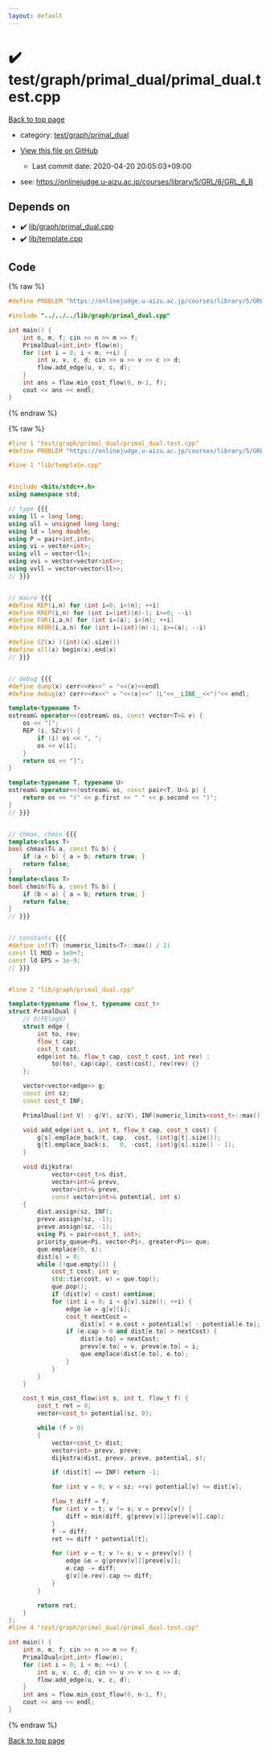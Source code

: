 ```yaml
---
layout: default
---
```


<!-- mathjax config similar to math.stackexchange -->
<script type="text/javascript" async
  src="https://cdnjs.cloudflare.com/ajax/libs/mathjax/2.7.5/MathJax.js?config=TeX-MML-AM_CHTML">
</script>
<script type="text/x-mathjax-config">
  MathJax.Hub.Config({
    TeX: { equationNumbers: { autoNumber: "AMS" }},
    tex2jax: {
      inlineMath: [ ['$','$'] ],
      processEscapes: true
    },
    "HTML-CSS": { matchFontHeight: false },
    displayAlign: "left",
    displayIndent: "2em"
  });
</script>

<script type="text/javascript" src="https://cdnjs.cloudflare.com/ajax/libs/jquery/3.4.1/jquery.min.js"></script>
<script src="https://cdn.jsdelivr.net/npm/jquery-balloon-js@1.1.2/jquery.balloon.min.js" integrity="sha256-ZEYs9VrgAeNuPvs15E39OsyOJaIkXEEt10fzxJ20+2I=" crossorigin="anonymous"></script>
<script type="text/javascript" src="../../../../assets/js/copy-button.js"></script>
<link rel="stylesheet" href="../../../../assets/css/copy-button.css" />


# :heavy_check_mark: test/graph/primal_dual/primal_dual.test.cpp

<a href="../../../../index.html">Back to top page</a>

* category: <a href="../../../../index.html#cbce7cddb224a7f20c1a5382c41bc938">test/graph/primal_dual</a>
* <a href="{{ site.github.repository_url }}/blob/master/test/graph/primal_dual/primal_dual.test.cpp">View this file on GitHub</a>
    - Last commit date: 2020-04-20 20:05:03+09:00


* see: <a href="https://onlinejudge.u-aizu.ac.jp/courses/library/5/GRL/6/GRL_6_B">https://onlinejudge.u-aizu.ac.jp/courses/library/5/GRL/6/GRL_6_B</a>


## Depends on

* :heavy_check_mark: <a href="../../../../library/lib/graph/primal_dual.cpp.html">lib/graph/primal_dual.cpp</a>
* :heavy_check_mark: <a href="../../../../library/lib/template.cpp.html">lib/template.cpp</a>


## Code

<a id="unbundled"></a>
{% raw %}
```cpp
#define PROBLEM "https://onlinejudge.u-aizu.ac.jp/courses/library/5/GRL/6/GRL_6_B"

#include "../../../lib/graph/primal_dual.cpp"

int main() {
    int n, m, f; cin >> n >> m >> f;
    PrimalDual<int,int> flow(n);
    for (int i = 0; i < m; ++i) {
        int u, v, c, d; cin >> u >> v >> c >> d;
        flow.add_edge(u, v, c, d);
    }
    int ans = flow.min_cost_flow(0, n-1, f);
    cout << ans << endl;
}

```
{% endraw %}

<a id="bundled"></a>
{% raw %}
```cpp
#line 1 "test/graph/primal_dual/primal_dual.test.cpp"
#define PROBLEM "https://onlinejudge.u-aizu.ac.jp/courses/library/5/GRL/6/GRL_6_B"

#line 1 "lib/template.cpp"


#include <bits/stdc++.h>
using namespace std;

// type {{{
using ll = long long;
using ull = unsigned long long;
using ld = long double;
using P = pair<int,int>;
using vi = vector<int>;
using vll = vector<ll>;
using vvi = vector<vector<int>>;
using vvll = vector<vector<ll>>;
// }}}


// macro {{{
#define REP(i,n) for (int i=0; i<(n); ++i)
#define RREP(i,n) for (int i=(int)(n)-1; i>=0; --i)
#define FOR(i,a,n) for (int i=(a); i<(n); ++i)
#define RFOR(i,a,n) for (int i=(int)(n)-1; i>=(a); --i)

#define SZ(x) ((int)(x).size())
#define all(x) begin(x),end(x)
// }}}


// debug {{{
#define dump(x) cerr<<#x<<" = "<<(x)<<endl
#define debug(x) cerr<<#x<<" = "<<(x)<<" (L"<<__LINE__<<")"<< endl;

template<typename T>
ostream& operator<<(ostream& os, const vector<T>& v) {
    os << "[";
    REP (i, SZ(v)) {
        if (i) os << ", ";
        os << v[i];
    }
    return os << "]";
}

template<typename T, typename U>
ostream& operator<<(ostream& os, const pair<T, U>& p) {
    return os << "(" << p.first << " " << p.second << ")";
}
// }}}


// chmax, chmin {{{
template<class T>
bool chmax(T& a, const T& b) {
    if (a < b) { a = b; return true; }
    return false;
}
template<class T>
bool chmin(T& a, const T& b) {
    if (b < a) { a = b; return true; }
    return false;
}
// }}}


// constants {{{
#define inf(T) (numeric_limits<T>::max() / 2)
const ll MOD = 1e9+7;
const ld EPS = 1e-9;
// }}}


#line 2 "lib/graph/primal_dual.cpp"

template<typename flow_t, typename cost_t>
struct PrimalDual {
    // O(FElogV)
    struct edge {
        int to, rev;
        flow_t cap;
        cost_t cost;
        edge(int to, flow_t cap, cost_t cost, int rev) :
            to(to), cap(cap), cost(cost), rev(rev) {}
    };

    vector<vector<edge>> g;
    const int sz;
    const cost_t INF;

    PrimalDual(int V) : g(V), sz(V), INF(numeric_limits<cost_t>::max()) {}

    void add_edge(int s, int t, flow_t cap, cost_t cost) {
        g[s].emplace_back(t, cap,  cost, (int)g[t].size());
        g[t].emplace_back(s,   0, -cost, (int)g[s].size() - 1);
    }

    void dijkstra(
            vector<cost_t>& dist,
            vector<int>& prevv,
            vector<int>& preve,
            const vector<int>& potential, int s)
    {
        dist.assign(sz, INF);
        prevv.assign(sz, -1);
        preve.assign(sz, -1);
        using Pi = pair<cost_t, int>;
        priority_queue<Pi, vector<Pi>, greater<Pi>> que;
        que.emplace(0, s);
        dist[s] = 0;
        while (!que.empty()) {
            cost_t cost; int v;
            std::tie(cost, v) = que.top();
            que.pop();
            if (dist[v] < cost) continue;
            for (int i = 0; i < g[v].size(); ++i) {
                edge &e = g[v][i];
                cost_t nextCost =
                    dist[v] + e.cost + potential[v] - potential[e.to];
                if (e.cap > 0 and dist[e.to] > nextCost) {
                    dist[e.to] = nextCost;
                    prevv[e.to] = v, preve[e.to] = i;
                    que.emplace(dist[e.to], e.to);
                }
            }
        }
    }

    cost_t min_cost_flow(int s, int t, flow_t f) {
        cost_t ret = 0;
        vector<cost_t> potential(sz, 0);

        while (f > 0)
        {
            vector<cost_t> dist;
            vector<int> prevv, preve;
            dijkstra(dist, prevv, preve, potential, s);

            if (dist[t] == INF) return -1;

            for (int v = 0; v < sz; ++v) potential[v] += dist[v];

            flow_t diff = f;
            for (int v = t; v != s; v = prevv[v]) {
                diff = min(diff, g[prevv[v]][preve[v]].cap);
            }
            f -= diff;
            ret += diff * potential[t];

            for (int v = t; v != s; v = prevv[v]) {
                edge &e = g[prevv[v]][preve[v]];
                e.cap -= diff;
                g[v][e.rev].cap += diff;
            }
        }

        return ret;
    }
};
#line 4 "test/graph/primal_dual/primal_dual.test.cpp"

int main() {
    int n, m, f; cin >> n >> m >> f;
    PrimalDual<int,int> flow(n);
    for (int i = 0; i < m; ++i) {
        int u, v, c, d; cin >> u >> v >> c >> d;
        flow.add_edge(u, v, c, d);
    }
    int ans = flow.min_cost_flow(0, n-1, f);
    cout << ans << endl;
}

```
{% endraw %}

<a href="../../../../index.html">Back to top page</a>

